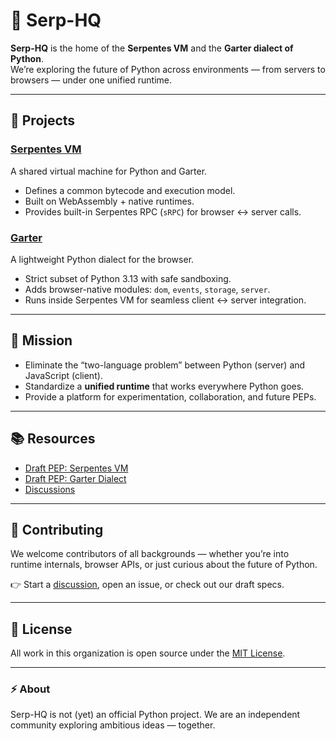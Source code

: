 # 🐍 Serp-HQ

**Serp-HQ** is the home of the **Serpentes VM** and the **Garter dialect of Python**.  
We’re exploring the future of Python across environments — from servers to browsers — under one unified runtime.

---

## 🚀 Projects

### [Serpentes VM](https://github.com/serp-hq/serpentes)
A shared virtual machine for Python and Garter.  
- Defines a common bytecode and execution model.  
- Built on WebAssembly + native runtimes.  
- Provides built-in Serpentes RPC (`sRPC`) for browser ↔ server calls.  

### [Garter](https://github.com/serp-hq/garter)
A lightweight Python dialect for the browser.  
- Strict subset of Python 3.13 with safe sandboxing.  
- Adds browser-native modules: `dom`, `events`, `storage`, `server`.  
- Runs inside Serpentes VM for seamless client ↔ server integration.  

---

## 🧭 Mission
- Eliminate the “two-language problem” between Python (server) and JavaScript (client).  
- Standardize a **unified runtime** that works everywhere Python goes.  
- Provide a platform for experimentation, collaboration, and future PEPs.  

---

## 📚 Resources
- [Draft PEP: Serpentes VM](https://github.com/serp-hq/serpentes/PEP_YYYY_Serpentes.pdf)  
- [Draft PEP: Garter Dialect](https://github.com/serp-hq/garter/PEP_XXXX_Garter.pdf)  
- [Discussions](https://github.com/orgs/serp-hq/discussions)  

---

## 🤝 Contributing
We welcome contributors of all backgrounds — whether you’re into  
runtime internals, browser APIs, or just curious about the future of Python.  

👉 Start a [discussion](https://github.com/orgs/serp-hq/discussions), open an issue, or check out our draft specs.  

---

## 📜 License
All work in this organization is open source under the [MIT License](LICENSE).

---

### ⚡ About
Serp-HQ is not (yet) an official Python project. We are an independent community exploring ambitious ideas — together.
